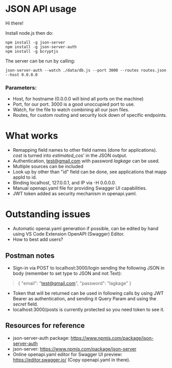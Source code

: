 # JSON API usage

Hi there! 

Install node.js then do:
```
npm install -g json-server
npm install -g json-server-auth
npm install -g bcryptjs
```

The server can be run by calling:

```
json-server-auth --watch ./data/db.js --port 3000 --routes routes.json --host 0.0.0.0 
``` 

### Parameters:
- Host, for hostname (0.0.0.0 will bind all ports on the machine)
- Port, for our port. 3000 is a good unoccupied port to use.
- Watch, for the file to watch combining all our json files.
- Routes, for custom routing and security lock down of specific endpoints.

# What works
* Remapping field names to other field names (done for applications). *cost* is turned into *estimated_cos*' in the JSON output.
* Authentication, test@gmail.com with password *lagkage* can be used.
* Multiple sources can be included
* Look up by other than "id" field can be done, see applications that mapp appId to id.
* Binding localhost, 127.0.0.1, and IP via -H 0.0.0.0.
* Manual openapi.yaml file for providing Swagger UI capabilities.
* JWT token added as security mechanism in openapi.yaml.

# Outstanding issues
* Automatic openai.yaml generation if possible, can be edited by hand using VS Code Extension OpenAPI (Swagger) Editor.
* How to best add users?

## Postman notes
* Sign-in via POST to localhost:3000/login sending the following JSON in body (remember to set type to JSON and not Text): 
> { "email": "test@gmail.com", "password": "lagkage" }
* Token that will be returned can be used in following calls by using JWT Bearer as authentication, and sending it Query Param and using the *secret* field.
* localhost:3000/posts is currently protected so you need token to see it.

## Resources for reference
* json-server-auth package: https://www.npmjs.com/package/json-server-auth
* json-server: https://www.npmjs.com/package/json-server
* Online openapi.yaml editor for Swagger UI preview: https://editor.swagger.io/ (Copy openapi.yaml in there).
